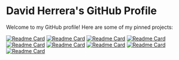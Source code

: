 # David Herrera's GitHub Profile

Welcome to my GitHub profile! Here are some of my pinned projects:

[![Readme Card](https://github-readme-stats.vercel.app/api/pin/?username=davidherrera83&repo=clanguard)](https://github.com/davidherrera83/clanguard)
[![Readme Card](https://github-readme-stats.vercel.app/api/pin/?username=davidherrera83&repo=playwright-test-framework)](https://github.com/davidherrera83/playwright-test-framework)
[![Readme Card](https://github-readme-stats.vercel.app/api/pin/?username=davidherrera83&repo=homestead_ai)](https://github.com/davidherrera83/homestead_ai)
[![Readme Card](https://github-readme-stats.vercel.app/api/pin/?username=davidherrera83&repo=automation-framework-pytest)](https://github.com/davidherrera83/automation-framework-pytest)
[![Readme Card](https://github-readme-stats.vercel.app/api/pin/?username=davidherrera83&repo=api-testing)](https://github.com/davidherrera83/api-testing)
[![Readme Card](https://github-readme-stats.vercel.app/api/pin/?username=davidherrera83&repo=autobot)](https://github.com/davidherrera83/autobot)
[![Readme Card](https://github-readme-stats.vercel.app/api/pin/?username=davidherrera83&repo=david-herrera-resume)](https://github.com/davidherrera83/david-herrera-resume)
[![Readme Card](https://github-readme-stats.vercel.app/api/pin/?username=davidherrera83&repo=grow)](https://github.com/davidherrera83/grow)
[![Readme Card](https://github-readme-stats.vercel.app/api/pin/?username=davidherrera83&repo=ksl_tool)](https://github.com/davidherrera83/ksl_tool)

